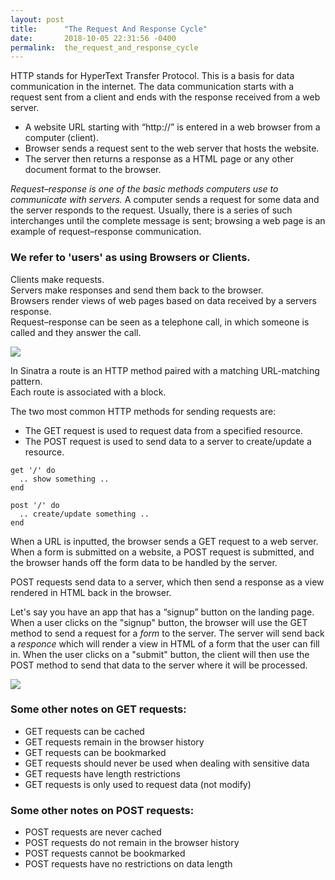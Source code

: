 ```yaml
---
layout: post
title:      "The Request And Response Cycle"
date:       2018-10-05 22:31:56 -0400
permalink:  the_request_and_response_cycle
---
```



HTTP stands for HyperText Transfer Protocol. This is a basis for data communication in the internet. The data communication starts with a request sent from a client and ends with the response received from a web server.

* A website URL starting with “http://” is entered in a web browser from a computer (client).
* Browser sends a request sent to the web server that hosts the website.
* The server then returns a response as a HTML page or any other document format to the browser.

*Request–response is one of the basic methods computers use to communicate with servers.*  A computer sends a request for some data and the server responds to the request. Usually, there is a series of such interchanges until the complete message is sent; browsing a web page is an example of request–response communication.

### We refer to 'users' as using Browsers or **Clients**.

Clients make requests.  
Servers make responses and send them back to the browser.  
Browsers render views of web pages based on data received by a servers response.  
Request–response can be seen as a telephone call, in which someone is called and they answer the call.

![](http://www.thesilentc.com/rqstrspnc.png)

In Sinatra a route is an HTTP method paired with a matching URL-matching pattern.   
Each route is associated with a block.


The two most common HTTP methods for sending requests are:
* The GET request is used to request data from a specified resource.
* The POST request is used to send data to a server to create/update a resource.

```
get '/' do
  .. show something ..
end

post '/' do
  .. create/update something ..
end
```

When a URL is inputted, the browser sends a GET request to a web server. When a form is submitted on a website, a POST request is submitted, and the browser hands off the form data to be handled by the server.

POST requests send data to a server, which then send a response
as a view rendered in HTML back in the browser.

Let's say you have an app that has a “signup” button on the landing page.
When a user clicks on the "signup" button, the browser will use the GET method to send a request for a *form* to the server. The server will send back a *responce*  which will render a view in HTML of a form that the user can fill in. When the user clicks on a "submit" button, the client will then use the POST method to send that data to the server where it will be processed.

![](https://www.verbundo.com/img/flink_customer_api_part2.png)

### Some other notes on GET requests:

* GET requests can be cached
* GET requests remain in the browser history
* GET requests can be bookmarked
* GET requests should never be used when dealing with sensitive data
* GET requests have length restrictions
* GET requests is only used to request data (not modify)

### Some other notes on POST requests:

* POST requests are never cached
* POST requests do not remain in the browser history
* POST requests cannot be bookmarked
* POST requests have no restrictions on data length
